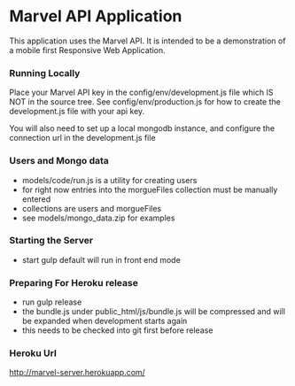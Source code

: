 # Marvel API Application

This application uses the Marvel API. It is intended to be a demonstration
of a mobile first Responsive Web Application.


### Running Locally


Place your Marvel API key  in the config/env/development.js file which IS NOT in the source tree.
See config/env/production.js for how to create the development.js file with your api key.

You will also need to set up a local mongodb instance, and configure the connection url in the
development.js file

### Users and Mongo data
* models/code/run.js is a utility for creating users 
* for right now entries into the morgueFiles collection
must be manually entered
* collections are users and morgueFiles
* see models/mongo_data.zip for examples

### Starting the Server

* start gulp default will run in front end mode

### Preparing For Heroku release

* run gulp release
* the bundle.js under public_html/js/bundle.js will be compressed and will be expanded when development starts again
* this needs to be checked into git first before release

### Heroku Url

http://marvel-server.herokuapp.com/


